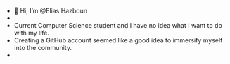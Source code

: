 - 👋 Hi, I’m @Elias Hazboun
-
- Current Computer Science student and I have no idea what I want to do with my life.
- Creating a GitHub account seemed like a good idea to immersify myself into the community.
- 

<!---
TRPV1-Receptor/TRPV1-Receptor is a ✨ special ✨ repository because its `README.md` (this file) appears on your GitHub profile.
You can click the Preview link to take a look at your changes.
--->
